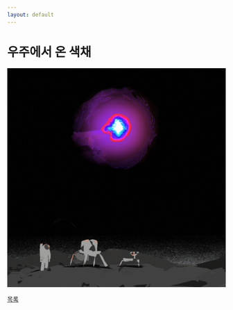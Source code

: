 ```yaml
---
layout: default
---
```

# 우주에서 온 색채 
![c](./230428.png)

<div class="pagination">
  <a href="{{ '/List/Doodles/doodles.html' | relative_url }}" class="prev-button" data-turbo="true">목록</a>
</div>